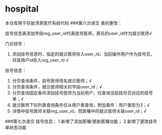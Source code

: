 # hospital
本仓库用于存放清芽医疗系统代码
###第六次递交
表的更改：

挂号信息表添加字段reg_user_id代表挂号医师，原先的user_id作为就诊医师√

门诊挂号：

1. 添加挂号信息时，指定的就诊医师存入user_id，当前操作用户作为挂号员，将其用户id存入reg_user_id √

挂号信息：

1. 分页查询条件，挂号医师改名就诊医师；√
2. 分页查询条件，就诊医师相关的字段user_id；√
3. 分页查询固定条件添加挂号医师为当前用户，仅查询当前挂号员对应的挂号单；√
4. 就诊医师下拉列表查询条件仅从用户表查询，附加条件：用户类型为3；√
5. 详情中挂号医师关联reg_user_id，而医嘱中的就诊医师关联user_id；√

###第七次递交
挂号信息：
1.新增了添加医嘱/更新医嘱功能；
2.新增了更改挂号单状态功能